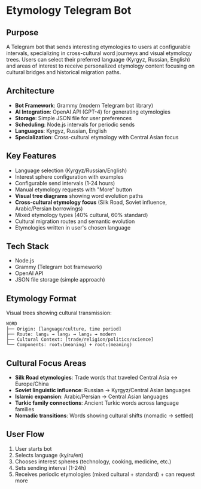 # Etymology Telegram Bot

## Purpose
A Telegram bot that sends interesting etymologies to users at configurable intervals, specializing in cross-cultural word journeys and visual etymology trees. Users can select their preferred language (Kyrgyz, Russian, English) and areas of interest to receive personalized etymology content focusing on cultural bridges and historical migration paths.

## Architecture
- **Bot Framework**: Grammy (modern Telegram bot library)
- **AI Integration**: OpenAI API (GPT-4) for generating etymologies
- **Storage**: Simple JSON file for user preferences
- **Scheduling**: Node.js intervals for periodic sends
- **Languages**: Kyrgyz, Russian, English
- **Specialization**: Cross-cultural etymology with Central Asian focus

## Key Features
- Language selection (Kyrgyz/Russian/English)
- Interest sphere configuration with examples
- Configurable send intervals (1-24 hours)
- Manual etymology requests with "More" button
- **Visual tree diagrams** showing word evolution paths
- **Cross-cultural etymology focus** (Silk Road, Soviet influence, Arabic/Persian borrowings)
- Mixed etymology types (40% cultural, 60% standard)
- Cultural migration routes and semantic evolution
- Etymologies written in user's chosen language

## Tech Stack
- Node.js
- Grammy (Telegram bot framework)
- OpenAI API
- JSON file storage (simple approach)

## Etymology Format
Visual trees showing cultural transmission:

```
WORD
├── Origin: [language/culture, time period]
├── Route: lang₁ → lang₂ → lang₃ → modern
├── Cultural Context: [trade/religion/politics/science]
└── Components: root₁(meaning) + root₂(meaning)
```

## Cultural Focus Areas
- **Silk Road etymologies**: Trade words that traveled Central Asia ↔ Europe/China
- **Soviet linguistic influence**: Russian → Kyrgyz/Central Asian languages  
- **Islamic expansion**: Arabic/Persian → Central Asian languages
- **Turkic family connections**: Ancient Turkic words across language families
- **Nomadic transitions**: Words showing cultural shifts (nomadic → settled)

## User Flow
1. User starts bot
2. Selects language (ky/ru/en)
3. Chooses interest spheres (technology, cooking, medicine, etc.)
4. Sets sending interval (1-24h)
5. Receives periodic etymologies (mixed cultural + standard) + can request more